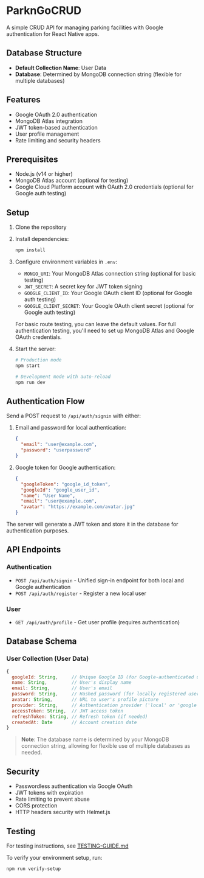 # ParknGoCRUD

A simple CRUD API for managing parking facilities with Google authentication for React Native apps.

## Database Structure

- **Default Collection Name**: User Data
- **Database**: Determined by MongoDB connection string (flexible for multiple databases)

## Features

- Google OAuth 2.0 authentication
- MongoDB Atlas integration
- JWT token-based authentication
- User profile management
- Rate limiting and security headers

## Prerequisites

- Node.js (v14 or higher)
- MongoDB Atlas account (optional for testing)
- Google Cloud Platform account with OAuth 2.0 credentials (optional for Google auth testing)

## Setup

1. Clone the repository
2. Install dependencies:
   ```bash
   npm install
   ```

3. Configure environment variables in `.env`:
   - `MONGO_URI`: Your MongoDB Atlas connection string (optional for basic testing)
   - `JWT_SECRET`: A secret key for JWT token signing
   - `GOOGLE_CLIENT_ID`: Your Google OAuth client ID (optional for Google auth testing)
   - `GOOGLE_CLIENT_SECRET`: Your Google OAuth client secret (optional for Google auth testing)

   For basic route testing, you can leave the default values. For full authentication testing, you'll need to set up MongoDB Atlas and Google OAuth credentials.

4. Start the server:
   ```bash
   # Production mode
   npm start
   
   # Development mode with auto-reload
   npm run dev
   ```

## Authentication Flow

Send a POST request to `/api/auth/signin` with either:

1. Email and password for local authentication:
   ```json
   {
     "email": "user@example.com",
     "password": "userpassword"
   }
   ```

2. Google token for Google authentication:
   ```json
   {
     "googleToken": "google_id_token",
     "googleId": "google_user_id",
     "name": "User Name",
     "email": "user@example.com",
     "avatar": "https://example.com/avatar.jpg"
   }
   ```

The server will generate a JWT token and store it in the database for authentication purposes.

## API Endpoints

### Authentication

- `POST /api/auth/signin` - Unified sign-in endpoint for both local and Google authentication
- `POST /api/auth/register` - Register a new local user

### User

- `GET /api/auth/profile` - Get user profile (requires authentication)

## Database Schema

### User Collection (User Data)

```javascript
{
  googleId: String,     // Unique Google ID (for Google-authenticated users)
  name: String,         // User's display name
  email: String,        // User's email
  password: String,     // Hashed password (for locally registered users)
  avatar: String,       // URL to user's profile picture
  provider: String,     // Authentication provider ('local' or 'google')
  accessToken: String,  // JWT access token
  refreshToken: String, // Refresh token (if needed)
  createdAt: Date       // Account creation date
}
```

> **Note**: The database name is determined by your MongoDB connection string, allowing for flexible use of multiple databases as needed.

## Security

- Passwordless authentication via Google OAuth
- JWT tokens with expiration
- Rate limiting to prevent abuse
- CORS protection
- HTTP headers security with Helmet.js

## Testing

For testing instructions, see [TESTING-GUIDE.md](TESTING-GUIDE.md)

To verify your environment setup, run:
```bash
npm run verify-setup
```